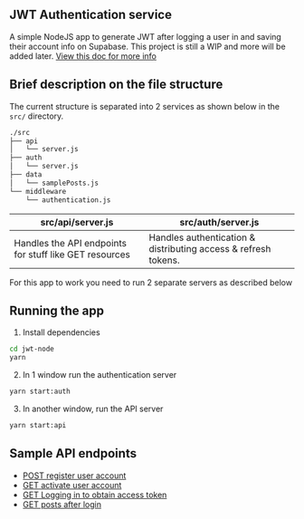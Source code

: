## JWT Authentication service

A simple NodeJS app to generate JWT after logging a user in and saving their account info on Supabase. This project is still a WIP and more will be added later. [View this doc for more info](./docs/ROADMAP.md)

## Brief description on the file structure

The current structure is separated into 2 services as shown below in the `src/` directory.

```bash
./src
├── api
│   └── server.js
├── auth
│   └── server.js
├── data
│   └── samplePosts.js
└── middleware
    └── authentication.js
```

| src/api/server.js                                      | src/auth/server.js                                             |
| ------------------------------------------------------ | -------------------------------------------------------------- |
| Handles the API endpoints for stuff like GET resources | Handles authentication & distributing access & refresh tokens. |

For this app to work you need to run 2 separate servers as described below

## Running the app

1. Install dependencies

```bash
cd jwt-node
yarn
```

2. In 1 window run the authentication server

```bash
yarn start:auth
```

3. In another window, run the API server

```bash
yarn start:api
```

## Sample API endpoints

- [POST register user account](./docs/REGISTER.md)
- [GET activate user account](./docs/CONFIRMATION.md)
- [GET Logging in to obtain access token](./docs/LOGIN.md)
- [GET posts after login](./docs/POSTS.md)
